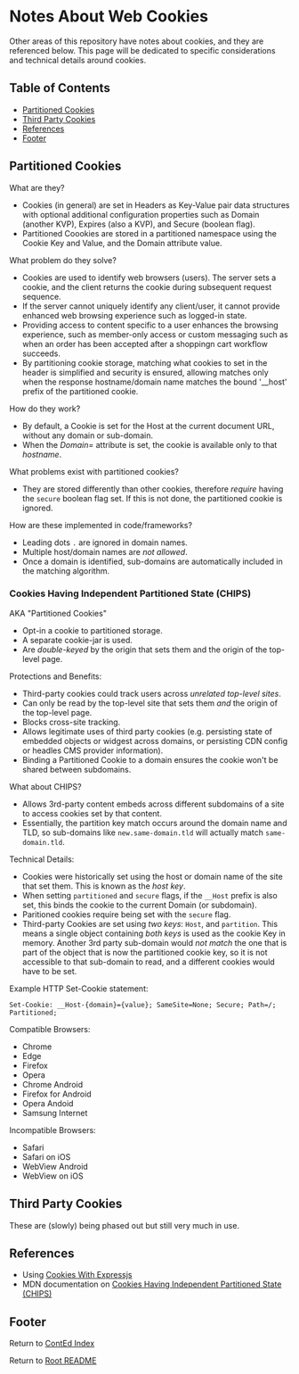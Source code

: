 # Notes About Web Cookies

Other areas of this repository have notes about cookies, and they are referenced below. This page will be dedicated to specific considerations and technical details around cookies.

## Table of Contents

- [Partitioned Cookies](#partitioned-cookies)
- [Third Party Cookies](#third-party-cookies)
- [References](#references)
- [Footer](#footer)

## Partitioned Cookies

What are they?

- Cookies (in general) are set in Headers as Key-Value pair data structures with optional additional configuration properties such as Domain (another KVP), Expires (also a KVP), and Secure (boolean flag).
- Partitioned Coookies are stored in a partitioned namespace using the Cookie Key and Value, and the Domain attribute value.

What problem do they solve?

- Cookies are used to identify web browsers (users). The server sets a cookie, and the client returns the cookie during subsequent request sequence.
- If the server cannot uniquely identify any client/user, it cannot provide enhanced web browsing experience such as logged-in state.
- Providing access to content specific to a user enhances the browsing experience, such as member-only access or custom messaging such as when an order has been accepted after a shoppingn cart workflow succeeds.
- By partitioning cookie storage, matching what cookies to set in the header is simplified and security is ensured, allowing matches only when the response hostname/domain name matches the bound '__host' prefix of the partitioned cookie.

How do they work?

- By default, a Cookie is set for the Host at the current document URL, without any domain or sub-domain.
- When the _Domain=_ attribute is set, the cookie is available only to that _hostname_.

What problems exist with partitioned cookies?

- They are stored differently than other cookies, therefore _require_ having the `secure` boolean flag set. If this is not done, the partitioned cookie is ignored.

How are these implemented in code/frameworks?

- Leading dots `.` are ignored in domain names.
- Multiple host/domain names are _not allowed_.
- Once a domain is identified, sub-domains are automatically included in the matching algorithm.

### Cookies Having Independent Partitioned State (CHIPS)

AKA "Partitioned Cookies"

- Opt-in a cookie to partitioned storage.
- A separate cookie-jar is used.
- Are _double-keyed_ by the origin that sets them and the origin of the top-level page.

Protections and Benefits:

- Third-party cookies could track users across _unrelated top-level sites_.
- Can only be read by the top-level site that sets them _and_ the origin of the top-level page.
- Blocks cross-site tracking.
- Allows legitimate uses of third party cookies (e.g. persisting state of embedded objects or widgest across domains, or persisting CDN config or headles CMS provider information).
- Binding a Partitioned Cookie to a domain ensures the cookie won't be shared between subdomains.

What about CHIPS?

- Allows 3rd-party content embeds across different subdomains of a site to access cookies set by that content.
- Essentially, the partition key match occurs around the domain name and TLD, so sub-domains like `new.same-domain.tld` will actually match `same-domain.tld`.

Technical Details:

- Cookies were historically set using the host or domain name of the site that set them. This is known as the _host key_.
- When setting `partitioned` and `secure` flags, if the `__Host` prefix is also set, this binds the cookie to the current Domain (or subdomain).
- Paritioned cookies require being set with the `secure` flag.
- Third-party Cookies are set using _two keys_: `Host`, and `partition`. This means a single object containing _both keys_ is used as the cookie Key in memory. Another 3rd party sub-domain would _not match_ the one that is part of the object that is now the partitioned cookie key, so it is not accessible to that sub-domain to read, and a different cookies would have to be set.

Example HTTP Set-Cookie statement:

```text
Set-Cookie: __Host-{domain}={value}; SameSite=None; Secure; Path=/; Partitioned;
```

Compatible Browsers:

- Chrome
- Edge
- Firefox
- Opera
- Chrome Android
- Firefox for Android
- Opera Andoid
- Samsung Internet

Incompatible Browsers:

- Safari
- Safari on iOS
- WebView Android
- WebView on iOS

## Third Party Cookies

These are (slowly) being phased out but still very much in use.

## References

- Using [Cookies With Expressjs](./express-cookies-review.html)
- MDN documentation on [Cookies Having Independent Partitioned State (CHIPS)](https://developer.mozilla.org/en-US/docs/Web/Privacy/Privacy_sandbox/Partitioned_cookies)

## Footer

Return to [ContEd Index](./conted-index.html)

Return to [Root README](../README.html)
